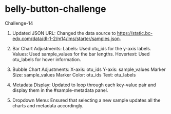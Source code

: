 # belly-button-challenge
Challenge-14
1. Updated JSON URL: Changed the data source to https://static.bc-edx.com/data/dl-1-2/m14/lms/starter/samples.json.

3. Bar Chart Adjustments:
   Labels: Used otu_ids for the y-axis labels.
   Values: Used sample_values for the bar lengths.
   Hovertext: Used otu_labels for hover information.
4. Bubble Chart Adjustments:
   X-axis: otu_ids
   Y-axis: sample_values
   Marker Size: sample_values
   Marker Color: otu_ids
   Text: otu_labels
5. Metadata Display: Updated to loop through each key-value pair and display them in the #sample-metadata panel.
6. Dropdown Menu: Ensured that selecting a new sample updates all the charts and metadata accordingly.

